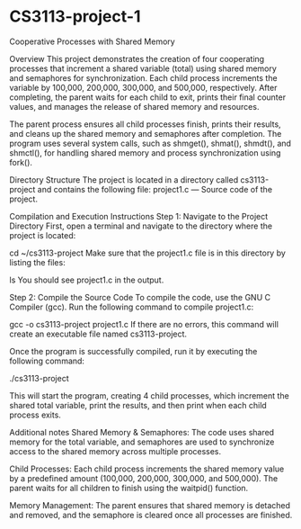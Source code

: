 # CS3113-project-1
Cooperative Processes with Shared Memory

Overview
This project demonstrates the creation of four cooperating processes that increment a shared variable (total) using shared memory and semaphores for synchronization. Each child process increments the variable by 100,000, 200,000, 300,000, and 500,000, respectively. After completing, the parent waits for each child to exit, prints their final counter values, and manages the release of shared memory and resources.

The parent process ensures all child processes finish, prints their results, and cleans up the shared memory and semaphores after completion. The program uses several system calls, such as shmget(), shmat(), shmdt(), and shmctl(), for handling shared memory and process synchronization using fork().

Directory Structure
The project is located in a directory called cs3113-project and contains the following file:
project1.c — Source code of the project.

Compilation and Execution Instructions
Step 1: Navigate to the Project Directory
First, open a terminal and navigate to the directory where the project is located:

cd ~/cs3113-project
Make sure that the project1.c file is in this directory by listing the files:

ls
You should see project1.c in the output.

Step 2: Compile the Source Code
To compile the code, use the GNU C Compiler (gcc). Run the following command to compile project1.c:

gcc -o cs3113-project project1.c
If there are no errors, this command will create an executable file named cs3113-project.

Once the program is successfully compiled, run it by executing the following command:

./cs3113-project

This will start the program, creating 4 child processes, which increment the shared total variable, print the results, and then print when each child process exits.

Additional notes
Shared Memory & Semaphores: The code uses shared memory for the total variable, and semaphores are used to synchronize access to the shared memory across multiple processes.

Child Processes: Each child process increments the shared memory value by a predefined amount (100,000, 200,000, 300,000, and 500,000). The parent waits for all children to finish using the waitpid() function.

Memory Management: The parent ensures that shared memory is detached and removed, and the semaphore is cleared once all processes are finished.


